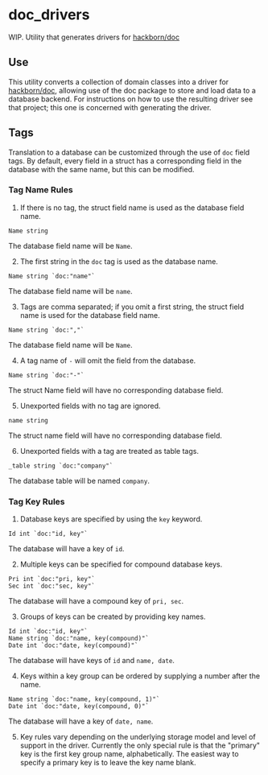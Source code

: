 # doc_drivers
WIP. Utility that generates drivers for [hackborn/doc](https://github.com/hackborn/doc)

## Use
This utility converts a collection of domain classes into a driver for [hackborn/doc](https://github.com/hackborn/doc), allowing use of the doc package to store and load data to a database backend. For instructions on how to use the resulting driver see that project; this one is concerned with generating the driver.

## Tags
Translation to a database can be customized through the use of `doc` field tags. By default, every field in a struct has a corresponding field in the database with the same name, but this can be modified.

### Tag Name Rules
1. If there is no tag, the struct field name is used as the database field name.
```
Name string
```
The database field name will be `Name`.

2. The first string in the `doc` tag is used as the database name.
```
Name string `doc:"name"`
```
The database field name will be `name`.

3. Tags are comma separated; if you omit a first string, the struct field name is used for the database field name.
```
Name string `doc:","`
```
The database field name will be `Name`.

4. A tag name of `-` will omit the field from the database.
```
Name string `doc:"-"`
```
The struct Name field will have no corresponding database field.

5. Unexported fields with no tag are ignored.
```
name string
```
The struct name field will have no corresponding database field.

6. Unexported fields with a tag are treated as table tags.
```
_table string `doc:"company"`
```
The database table will be named `company`.

### Tag Key Rules
1. Database keys are specified by using the `key` keyword.
```
Id int `doc:"id, key"`
```
The database will have a key of `id`.

2. Multiple keys can be specified for compound database keys.
```
Pri int `doc:"pri, key"`
Sec int `doc:"sec, key"`
```
The database will have a compound key of `pri, sec`.

3. Groups of keys can be created by providing key names.
```
Id int `doc:"id, key"`
Name string `doc:"name, key(compound)"`
Date int `doc:"date, key(compound)"`
```
The database will have keys of `id` and `name, date`.

4. Keys within a key group can be ordered by supplying a number after the name.
```
Name string `doc:"name, key(compound, 1)"`
Date int `doc:"date, key(compound, 0)"`
```
The database will have a key of `date, name`.

5. Key rules vary depending on the underlying storage model and level of support in the driver. Currently the only special rule is that the "primary" key is the first key group name, alphabetically. The easiest way to specify a primary key is to leave the key name blank.